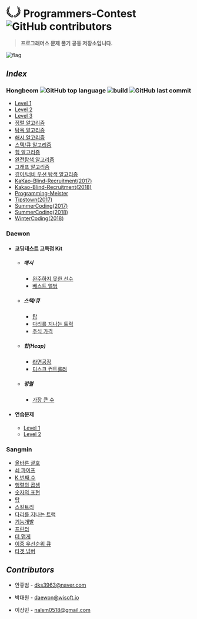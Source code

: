 # <img src="./img/flag.png" width="40"> Programmers-Contest ![GitHub contributors](https://img.shields.io/github/contributors/programmers-contest/Programmers.svg?color=black) 
> **프로그래머스 문제 풀기 공동 저장소입니다.** 

![flag](./img/background.png)

  

## *Index*  

### Hongbeom ![GitHub top language](https://img.shields.io/github/languages/top/programmers-contest/Programmers.svg?color=darkgreen&logo=java) ![build](https://travis-ci.org/programmers-contest/Programmers.svg?branch=master) ![GitHub last commit](https://img.shields.io/github/last-commit/programmers-contest/Programmers.svg?color=ff3366)

* [Level 1](https://github.com/programmers-contest/Programmers/tree/master/hongbeom/level1)
* [Level 2](https://github.com/programmers-contest/Programmers/tree/master/hongbeom/level2)
* [Level 3](https://github.com/programmers-contest/Programmers/tree/master/hongbeom/level3)
* [정렬 알고리즘](https://github.com/programmers-contest/Programmers/tree/master/hongbeom/sorting)
* [탐욕 알고리즘](https://github.com/programmers-contest/Programmers/tree/master/hongbeom/greedy)
* [해시 알고리즘](https://github.com/programmers-contest/Programmers/tree/master/hongbeom/hash)
* [스택/큐 알고리즘](https://github.com/programmers-contest/Programmers/tree/master/hongbeom/stack_queue)
* [힙 알고리즘](https://github.com/programmers-contest/Programmers/tree/master/hongbeom/heap)
* [완전탐색 알고리즘](https://github.com/programmers-contest/Programmers/tree/master/hongbeom/BP)
* [그래프 알고리즘](https://github.com/programmers-contest/Programmers/tree/master/hongbeom/graph)
* [깊이/너비 우선 탐색 알고리즘](https://github.com/programmers-contest/Programmers/tree/master/hongbeom/bfs)
* [KaKao-Blind-Recruitment(2017)](https://github.com/programmers-contest/Programmers/tree/master/hongbeom/kakao_blind_recruitment_2017)
* [Kakao-Blind-Recruitment(2018)](https://github.com/programmers-contest/Programmers/tree/master/hongbeom/kakao_blind_recruitment_2018)
* [Programming-Meister](https://github.com/programmers-contest/Programmers/tree/master/hongbeom/programmingMaster/)
* [Tipstown(2017)](https://github.com/programmers-contest/Programmers/tree/master/hongbeom/tipstown_2017)
* [SummerCoding(2017)](https://github.com/programmers-contest/Programmers/tree/master/hongbeom/summer_coding_2017)
* [SummerCoding(2018)](https://github.com/programmers-contest/Programmers/tree/master/hongbeom/summer_coding_2018)
* [WinterCoding(2018)](https://github.com/programmers-contest/Programmers/tree/master/hongbeom/wintercoding_2018)

### Daewon

- #### 코딩테스트 고득점 Kit

  - ##### 해시

    - [완주하지 못한 선수](https://github.com/MoochiPark/second-run/tree/master/programmers/hash/unfinishedplayer)
    - [베스트 앨범](https://github.com/MoochiPark/second-run/tree/master/programmers/hash/bestalbum)

  - ##### 스택/큐

    - [탑](https://github.com/MoochiPark/second-run/tree/master/programmers/stackqueue/tower)
    - [다리를 지나는 트럭](https://github.com/MoochiPark/second-run/tree/master/programmers/stackqueue/bridgetruck)
    - [주식 가격](https://github.com/MoochiPark/second-run/tree/master/programmers/stackqueue/stockprice)

  - ##### 힙(Heap)

    - [라면공장](https://github.com/MoochiPark/second-run/tree/master/programmers/heap/ramenfactory)
    - [디스크 컨트롤러](https://github.com/MoochiPark/second-run/tree/master/programmers/heap/diskcontroller)

  - ##### 정렬

    - [가장 큰 수](https://github.com/MoochiPark/second-run/tree/master/programmers/sort/largestnumber)

- #### 연습문제

  - [Level 1](https://github.com/MoochiPark/second-run/tree/master/programmers/practice/lv1)
  - [Level 2](https://github.com/MoochiPark/second-run/tree/master/programmers/practice/lv2)

### Sangmin

- [올바른 괄호](https://github.com/LeeSM0518/Coding_Test/tree/master/src/correct_parenthesis)
- [쇠 파이프](https://github.com/LeeSM0518/Coding_Test/tree/master/src/iron_stick)
- [K 번째 수](https://github.com/LeeSM0518/Coding_Test/tree/master/src/kth_number)
- [행렬의 곱셈](https://github.com/LeeSM0518/Coding_Test/tree/master/src/matrix_multiplication)
- [숫자의 표현](https://github.com/LeeSM0518/Coding_Test/tree/master/src/representation_of_numbers)
- [탑](https://github.com/LeeSM0518/Coding_Test/tree/master/src/tower)
- [스킬트리](https://github.com/LeeSM0518/Coding_Test/tree/master/src/skill_tree)
- [다리를 지나는 트럭](https://github.com/LeeSM0518/Coding_Test/tree/master/src/truck)
- [기능개발](https://github.com/LeeSM0518/Coding_Test/tree/master/src/function_development)
- [프린터](https://github.com/LeeSM0518/Coding_Test/tree/master/src/printer)
- [더 맵게](https://github.com/LeeSM0518/Coding_Test/tree/master/src/more_spicy)
- [이중 우선순위 큐](https://github.com/LeeSM0518/Coding_Test/tree/master/src/dual_priority_queue)
- [타겟 넘버](https://github.com/LeeSM0518/Coding_Test/tree/master/src/target_number)  



## *Contributors*

- 안홍범 - dks3963@naver.com

* 박대원 - daewon@wisoft.io

* 이상민 - nalsm0518@gmail.com
